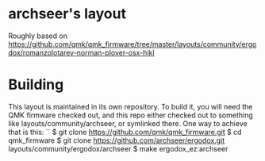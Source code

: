 # archseer's layout

Roughly based on https://github.com/qmk/qmk_firmware/tree/master/layouts/community/ergodox/romanzolotarev-norman-plover-osx-hjkl

# Building

This layout is maintained in its own repository. To build it, you will need the QMK firmware checked out, and this repo either checked out to something like layouts/community/archseer, or symlinked there. One way to achieve that is this:
``
$ git clone https://github.com/qmk/qmk_firmware.git
$ cd qmk_firmware
$ git clone https://github.com/archseer/ergodox.git \
            layouts/community/ergodox/archseer
$ make ergodox_ez:archseer
